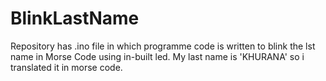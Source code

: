 # BlinkLastName
Repository has .ino file in which programme code is written to blink the lst name in Morse Code using in-built led. My last name is 'KHURANA' so i translated it in morse code. 

